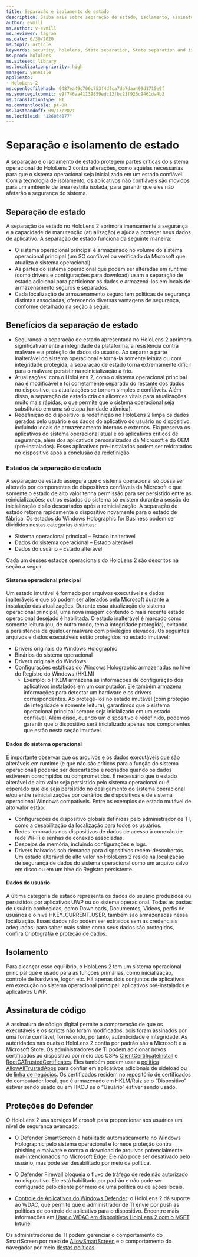 ```yaml
---
title: Separação e isolamento de estado
description: Saiba mais sobre separação de estado, isolamento, assinatura de código e aplicativos do Defender no dispositivo de realidade misturada do HoloLens 2.
author: evmill
ms.author: v-evmill
ms.reviewer: tagran
ms.date: 6/30/2020
ms.topic: article
keywords: security, hololens, State separation, State separation and isolation, hololens 2, hololens2 security, security overview, security architecture, architecture, hololens 2 architecture
ms.prod: hololens
ms.sitesec: library
ms.localizationpriority: high
manager: yannisle
appliesto:
- HoloLens 2
ms.openlocfilehash: 0487ea49c706c753f4dfca7da7daa499d1715e9f
ms.sourcegitcommit: e9f746aa41139859edc12fbc21f926c9461da4b3
ms.translationtype: HT
ms.contentlocale: pt-BR
ms.lasthandoff: 09/13/2021
ms.locfileid: "126034077"
---
```

# <a name="state-separation-and-isolation"></a>Separação e isolamento de estado

A separação e o isolamento de estado protegem partes críticas do sistema operacional do HoloLens 2 contra alterações, como aquelas necessárias para que o sistema operacional seja inicializado em um estado confiável. Com a tecnologia de isolamento, os aplicativos não confiáveis são movidos para um ambiente de área restrita isolada, para garantir que eles não afetarão a segurança do sistema.

## <a name="state-separation"></a>Separação de estado

A separação de estado no HoloLens 2 aprimora imensamente a segurança e a capacidade de manutenção (atualização) e ajuda a proteger seus dados de aplicativo.  A separação de estado funciona da seguinte maneira:
  * O sistema operacional principal é armazenado no volume do sistema operacional principal (um SO confiável ou verificado da Microsoft que atualiza o sistema operacional).
  * As partes do sistema operacional que podem ser alteradas em runtime (como drivers e configurações para download) usam a separação de estado adicional para particionar os dados e armazená-los em locais de armazenamento seguros e separados.
  * Cada localização de armazenamento seguro tem políticas de segurança distintas associadas, oferecendo diversas vantagens de segurança, conforme detalhado na seção a seguir.

## <a name="state-separation-benefits"></a>Benefícios da separação de estado

  * Segurança: a separação de estado apresentada no HoloLens 2 aprimora significativamente a integridade da plataforma, a resistência contra malware e a proteção de dados do usuário. Ao separar a parte inalterável do sistema operacional e torná-la somente leitura ou com integridade protegida, a separação de estado torna extremamente difícil para o malware persistir na reinicialização a frio. 
  * Atualizações: com o HoloLens 2, como o sistema operacional principal não é modificável e foi corretamente separado do restante dos dados no dispositivo, as atualizações se tornam simples e confiáveis.  Além disso, a separação de estado cria os alicerces vitais para atualizações muito mais rápidas, o que permite que o sistema operacional seja substituído em uma só etapa (unidade atômica).
  * Redefinição do dispositivo: a redefinição no HoloLens 2 limpa os dados gerados pelo usuário e os dados do aplicativo do usuário no dispositivo, incluindo locais de armazenamento internos e externos. Ela preserva os aplicativos do sistema operacional atual e os aplicativos críticos de segurança, além dos aplicativos personalizados da Microsoft e do OEM (pré-instalados). Esses aplicativos pré-instalados podem ser reidratados no dispositivo após a conclusão da redefinição

### <a name="state-separation-states"></a>Estados da separação de estado

A separação de estado assegura que o sistema operacional só possa ser alterado por componentes de dispositivos confiáveis da Microsoft e que somente o estado de alto valor tenha permissão para ser persistido entre as reinicializações; outros estados do sistema só existem durante a sessão de inicialização e são descartados após a reinicialização. A separação de estado retorna rapidamente o dispositivo novamente para o estado de fábrica. Os estados do Windows Holographic for Business podem ser divididos nestas categorias distintas:
  * Sistema operacional principal – Estado inalterável
  * Dados do sistema operacional – Estado alterável 
  * Dados do usuário – Estado alterável

Cada um desses estados operacionais do HoloLens 2 são descritos na seção a seguir.

#### <a name="core-operating-system"></a>Sistema operacional principal

Um estado imutável é formado por arquivos executáveis e dados inalteráveis e que só podem ser alterados pela Microsoft durante a instalação das atualizações. Durante essa atualização do sistema operacional principal, uma nova imagem contendo o mais recente estado operacional desejado é habilitada.
O estado inalterável é marcado como somente leitura (ou, de outro modo, tem a integridade protegida), evitando a persistência de qualquer malware com privilégios elevados. Os seguintes arquivos e dados executáveis estão protegidos no estado imutável:
  * Drivers originais do Windows Holographic
  * Binários do sistema operacional
  * Drivers originais do Windows
  * Configurações estáticas do Windows Holographic armazenadas no hive do Registro do Windows (HKLM)
    * Exemplo: o HKLM armazena as informações de configuração dos aplicativos instalados em um computador. Ele também armazena informações para detectar um hardware e os drivers correspondentes.
Ao protegê-los no estado imutável (com proteção de integridade e somente leitura), garantimos que o sistema operacional principal sempre seja inicializado em um estado confiável. Além disso, quando um dispositivo é redefinido, podemos garantir que o dispositivo será inicializado apenas nos componentes que estão nesta seção imutável. 

#### <a name="operating-system-data"></a>Dados do sistema operacional 

É importante observar que os arquivos e os dados executáveis que são alteráveis em runtime (e que não são críticos para a função do sistema operacional) poderão ser descartados e recriados quando os dados estiverem corrompidos ou comprometidos. É necessário que o estado alterável de alto valor seja persistido pelo sistema operacional ou é esperado que ele seja persistido no desligamento do sistema operacional e/ou entre reinicializações por cenários de dispositivos e de sistema operacional Windows compatíveis. Entre os exemplos de estado mutável de alto valor estão:
  * Configurações de dispositivo globais definidas pelo administrador de TI, como a desabilitação da localização para todos os usuários.
  * Redes lembradas nos dispositivos de dados de acesso à conexão de rede Wi-Fi e senhas de conexão associadas.
  * Despejos de memória, incluindo configurações e logs.
  * Drivers baixados sob demanda para dispositivos recém-descobertos.
Um estado alterável de alto valor no HoloLens 2 reside na localização de segurança de dados do sistema operacional como um arquivo salvo em disco ou em um hive do Registro persistente.

#### <a name="user-data"></a>Dados do usuário

A última categoria de estado representa os dados do usuário produzidos ou persistidos por aplicativos UWP ou do sistema operacional. Todas as pastas de usuário conhecidas, como Downloads, Documentos, Vídeos, perfis de usuários e o hive HKEY_CURRENT_USER, também são armazenadas nessa localização. Esses dados não podem ser extraídos sem as credenciais adequadas; para saber mais sobre como seus dados são protegidos, confira [Criptografia e proteção de dados](security-encryption-data-protection.md).

##  <a name="isolation"></a>Isolamento

Para alcançar esse equilíbrio, o HoloLens 2 tem um sistema operacional principal que é usado para as funções primárias, como inicialização, controle de hardware, logon etc. Há apenas dois conjuntos de aplicativos em execução no sistema operacional principal: aplicativos pré-instalados e aplicativos UWP.

## <a name="code-signing"></a>Assinatura de código

A assinatura de código digital permite a comprovação de que os executáveis e os scripts não foram modificados, pois foram assinados por uma fonte confiável, fornecendo, portanto, autenticidade e integridade. As autoridades nas quais o HoloLens 2 confia por padrão são a Microsoft e a Microsoft Store. Os administradores de TI podem adicionar novos certificados ao dispositivo por meio dos CSPs [ClientCertificateInstall](/windows/client-management/mdm/clientcertificateinstall-csp) e [RootCATrustedCertificates](/windows/client-management/mdm/rootcacertificates-csp). Eles também podem usar a [política AllowAllTrustedApps](/windows/client-management/mdm/policy-csp-applicationmanagement#applicationmanagement-allowalltrustedapps) para confiar em aplicativos adicionais de sideload ou de [linha de negócios](/intune/apps/lob-apps-windows). Os certificados residem no repositório de certificados do computador local, que é armazenado em HKLM/Raiz se o “Dispositivo” estiver sendo usado ou em HKCU se o “Usuário” estiver sendo usado.

## <a name="defender-protections"></a>Proteções do Defender
O HoloLens 2 usa serviços Microsoft para proporcionar aos usuários um nível de segurança avançado:

* O [Defender SmartScreen](/windows/security/threat-protection/microsoft-defender-smartscreen/microsoft-defender-smartscreen-overview) é habilitado automaticamente no Windows Holographic pelo sistema operacional e fornece proteção contra phishing e malware e contra o download de arquivos potencialmente mal-intencionados no Microsoft Edge. Ele não pode ser desativado pelo usuário, mas pode ser desabilitado por meio da política.

* O [Defender Firewall](/windows/security/threat-protection/windows-firewall/windows-firewall-with-advanced-security) bloqueia o fluxo de tráfego de rede não autorizado no dispositivo. Ele está habilitado por padrão e não pode ser configurado pelo cliente por meio de uma política ou de ações locais. 

* [Controle de Aplicativos do Windows Defender](/windows/security/threat-protection/windows-defender-application-control/wdac-and-applocker-overview): o HoloLens 2 dá suporte ao WDAC, que permite que o administrador de TI envie por push as políticas de controle de aplicativo para o dispositivo. Encontre mais informações em [Usar o WDAC em dispositivos HoloLens 2 com o MSFT Intune](/mem/intune/configuration/custom-profile-hololens). 

Os administradores de TI podem gerenciar o comportamento do SmartScreen por meio de [AllowSmartScreen](/windows/client-management/mdm/policy-csp-browser#browser-allowsmartscreen) e o comportamento do navegador por meio [destas políticas](/windows/client-management/mdm/policy-csps-supported-by-hololens2). 

